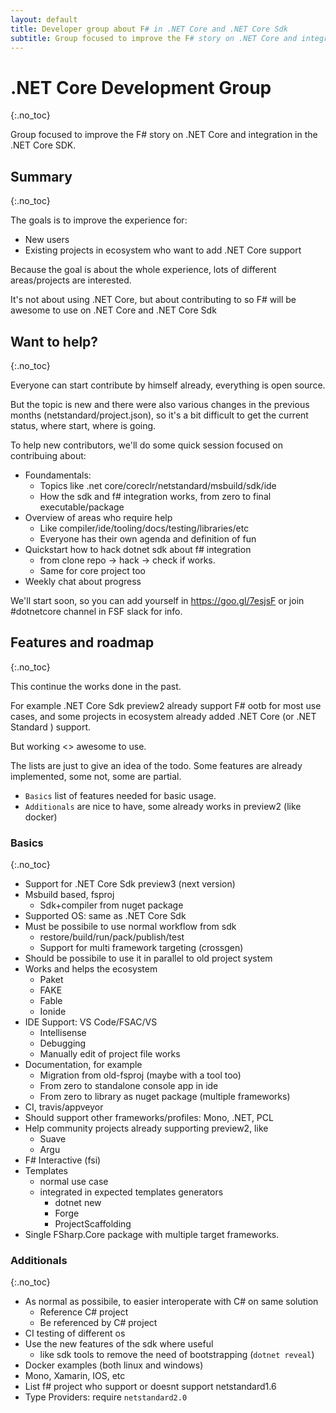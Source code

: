 ```yaml
---
layout: default
title: Developer group about F# in .NET Core and .NET Core Sdk
subtitle: Group focused to improve the F# story on .NET Core and integration in the .NET Core SDK
---
```


# .NET Core Development Group
{:.no_toc}

Group focused to improve the F# story on .NET Core and integration 
in the .NET Core SDK.

## Summary
{:.no_toc}

The goals is to improve the experience for:

- New users
- Existing projects in ecosystem who want to add .NET Core support

Because the goal is about the whole experience, lots of different areas/projects are interested.

It's not about using .NET Core, but about contributing to so F# will be awesome to use on .NET Core and .NET Core Sdk

## Want to help?
{:.no_toc}

Everyone can start contribute by himself already, everything is open source.

But the topic is new and there were also various changes in the previous months (netstandard/project.json),
so it's a bit difficult to get the current status, where start, where is going.

To help new contributors, we'll do some quick session focused on contribuing about:

- Foundamentals:
  - Topics like .net core/coreclr/netstandard/msbuild/sdk/ide
  - How the sdk and f# integration works, from zero to final executable/package
- Overview of areas who require help
  - Like compiler/ide/tooling/docs/testing/libraries/etc
  - Everyone has their own agenda and definition of fun
- Quickstart how to hack dotnet sdk about f# integration
  - from clone repo -> hack -> check if works.
  - Same for core project too
- Weekly chat about progress

We'll start soon, so you can add yourself in https://goo.gl/7esjsF or join #dotnetcore channel in FSF slack for info.

## Features and roadmap
{:.no_toc}

This continue the works done in the past.

For example .NET Core Sdk preview2 already support F# ootb for most 
use cases, and some projects in ecosystem already added .NET Core (or .NET Standard ) support.

But working <> awesome to use.

The lists are just to give an idea of the todo.
Some features are already implemented, some not, some are partial.

- `Basics` list of features needed for basic usage.
- `Additionals` are nice to have, some already works in preview2 (like docker)

### Basics
{:.no_toc}

- Support for .NET Core Sdk preview3 (next version)
- Msbuild based, fsproj
  - Sdk+compiler from nuget package
- Supported OS: same as .NET Core Sdk
- Must be possibile to use normal workflow from sdk
  - restore/build/run/pack/publish/test
  - Support for multi framework targeting (crossgen)
- Should be possibile to use it in parallel to old project system
- Works and helps the ecosystem
  - Paket
  - FAKE
  - Fable
  - Ionide
- IDE Support: VS Code/FSAC/VS
  - Intellisense
  - Debugging
  - Manually edit of project file works
- Documentation, for example
  - Migration from old-fsproj (maybe with a tool too)
  - From zero to standalone console app in ide
  - From zero to library as nuget package (multiple frameworks)
- CI, travis/appveyor
- Should support other frameworks/profiles: Mono, .NET, PCL
- Help community projects already supporting preview2, like
  - Suave
  - Argu
- F# Interactive (fsi)
- Templates
  - normal use case
  - integrated in expected templates generators
    - dotnet new
    - Forge
    - ProjectScaffolding
- Single FSharp.Core package with multiple target frameworks.

### Additionals
{:.no_toc}

- As normal as possibile, to easier interoperate with C# on same solution
  - Reference C# project
  - Be referenced by C# project
- CI testing of different os
- Use the new features of the sdk where useful
  - like sdk tools to remove the need of bootstrapping (`dotnet reveal`)
- Docker examples (both linux and windows)
- Mono, Xamarin, IOS, etc
- List f# project who support or doesnt support netstandard1.6
- Type Providers: require `netstandard2.0`
